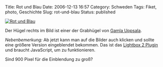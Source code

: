 Title: Rot und Blau
Date: 2006-12-13 16:57
Category: Schweden
Tags: Fiket, photo, Geschichte
Slug: rot-und-blau
Status: published

[![Rot und
Blau](/pic/redbluesky_s.jpg "Rot und Blau")](/pic/redbluesky_l.jpg)

Der Hügel rechts im Bild ist einer der Grabhügel von [Gamla
Uppsala](http://de.wikipedia.org/wiki/Gamla_Uppsala).

*Nebenbemerkung:* Ab jetzt kann man auf die Bilder auch klicken und
sollte eine größere Version eingeblendet bekommen. Das ist das [Lightbox
2 Plugin](http://www.m3nt0r.de/blog/lightbox-wordpress-plugin/) und
braucht JavaScript, um zu funktionieren.

Sind 900 Pixel für die Einblendung zu groß?

